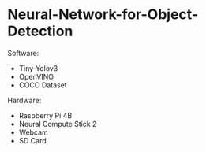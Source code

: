 # Neural-Network-for-Object-Detection

Software:
- Tiny-Yolov3
- OpenVINO
- COCO Dataset

Hardware:
- Raspberry Pi 4B
- Neural Compute Stick 2
- Webcam
- SD Card
